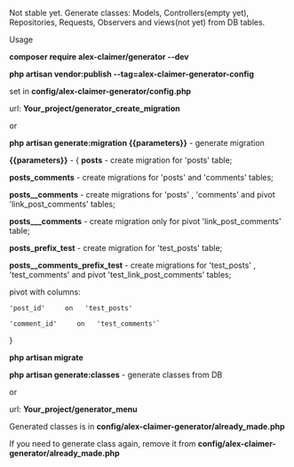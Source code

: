 Not stable yet.
Generate classes: Models, Controllers(empty yet), Repositories, Requests, Observers and views(not yet)
from DB tables.

Usage

**composer require alex-claimer/generator --dev**

**php artisan vendor:publish --tag=alex-claimer-generator-config**

set in **config/alex-claimer-generator/config.php**





url: **Your_project/generator_create_migration** 

or

**php artisan generate:migration {{parameters}}**  -  generate migration 

**{{parameters}}**  -  {
**posts** - create migration for 'posts' table;

**posts_comments** - create migrations for 'posts' and 'comments' tables;

**posts__comments** - create migrations for 'posts' , 'comments' and
pivot 'link_post_comments' tables;


**posts___comments** - create migration only for pivot 'link_post_comments' table;



**posts_prefix_test** - create migration for 'test_posts' table;

**posts__comments_prefix_test** - create migrations for 'test_posts' , 'test_comments' and
                              pivot 'test_link_post_comments' tables;
                                                            
pivot with columns:
  
    'post_id'     on   'test_posts' 

    'comment_id'     on   'test_comments'`                      

}

**php artisan migrate**



**php artisan generate:classes**  - generate classes from DB


or

url: **Your_project/generator_menu**

Generated classes is in **config/alex-claimer-generator/already_made.php**

If you need to generate class again, remove it from
**config/alex-claimer-generator/already_made.php**




